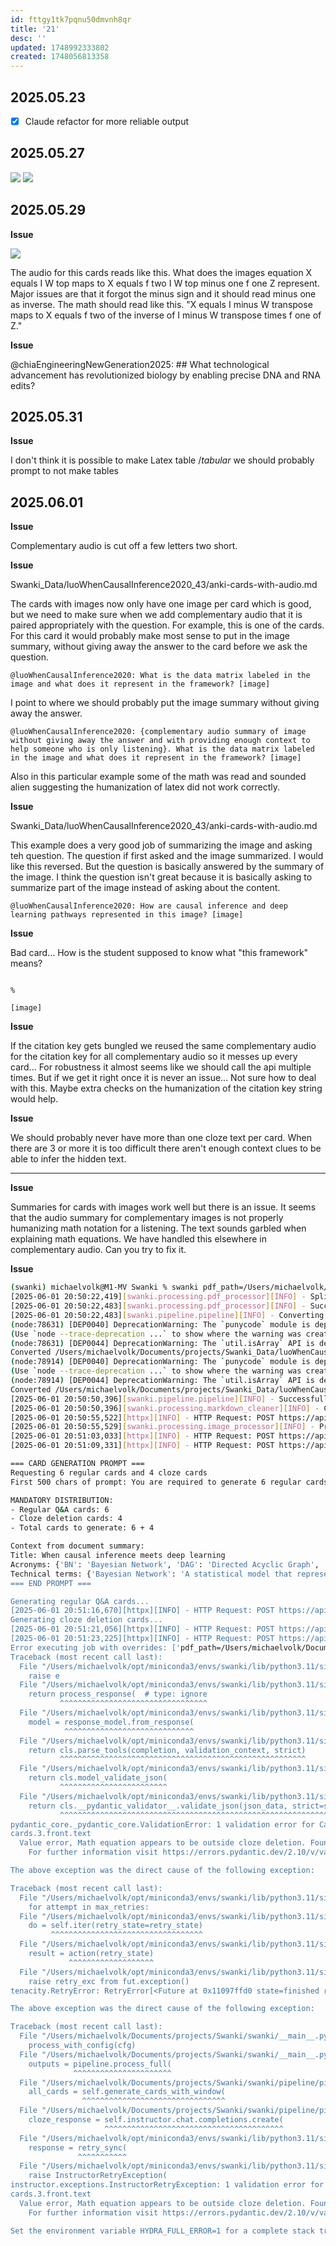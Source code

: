 ```yaml
---
id: fttgy1tk7pqnu50dmvnh8qr
title: '21'
desc: ''
updated: 1748992333802
created: 1748056813358
---
```


## 2025.05.23

- [x] Claude refactor for more reliable output

## 2025.05.27

![](./assets/images/user.mjvolk3.swanki.tasks.weekly.2025.21.md.tags-not-being-parsed.png)
![](./assets/images/user.mjvolk3.swanki.tasks.weekly.2025.21.md.tags-still-not-parsed_00.png)

## 2025.05.29

**Issue**

![](./assets/images/user.mjvolk3.swanki.tasks.weekly.2025.21.md.cloze-audio-both-on-front.png)

The audio for this cards reads like this.
What does the images equation X equals I W top maps to X equals f two I W top minus one f one Z represent. Major issues are that it forgot the minus sign and it should read minus one as inverse. The math should read like this. "X equals I minus W transpose maps to X equals f two of the inverse of I minus W transpose times f one of Z."

**Issue**

@chiaEngineeringNewGeneration2025: ## What technological advancement has revolutionized biology by enabling precise DNA and RNA edits?

## 2025.05.31

**Issue**

I don't think it is possible to make Latex table $/tabular$ we should probably prompt to not make tables

## 2025.06.01

**Issue**

Complementary audio is cut off a few letters two short.

**Issue**

Swanki_Data/luoWhenCausalInference2020_43/anki-cards-with-audio.md

The cards with images now only have one image per card which is good, but we need to make sure when we add complementary audio that it is paired appropriately with the question. For example, this is one of the cards. For this card it would probably make most sense to put in the image summary, without giving away the answer to the card before we ask the question.

```
@luoWhenCausalInference2020: What is the data matrix labeled in the image and what does it represent in the framework? [image]
```

I point to where we should probably put the image summary without giving away the answer.

```
@luoWhenCausalInference2020: {complementary audio summary of image without giving away the answer and with providing enough context to help someone who is only listening}. What is the data matrix labeled in the image and what does it represent in the framework? [image]
```

Also in this particular example some of the math was read and sounded alien suggesting the humanization of latex did not work correctly.

**Issue**

Swanki_Data/luoWhenCausalInference2020_43/anki-cards-with-audio.md

This example does a very good job of summarizing the image and asking teh question. The question if first asked and the image summarized. I would like this reversed. But the question is basically answered by the summary of the image. I think the question isn't great because it is basically asking to summarize part of the image instead of asking about the content.

```@luoWhenCausalInference2020: How are causal inference and deep learning pathways represented in this image? [image]```

**Issue**

Bad card... How is the student supposed to know what "this framework" means?

```@luoWhenCausalInference2020: What transformation is applied to the problem of data analysis in this framework?

%

[image]
```

**Issue**

If the citation key gets bungled we reused the same complementary audio for the citation key for all complementary audio so it messes up every card... For robustness it almost seems like we should call the api multiple times. But if we get it right once it is never an issue... Not sure how to deal with this. Maybe extra checks on the humanization of the citation key string would help.

**Issue**

We should probably never have more than one cloze text per card. When there are 3 or more it is too difficult there aren't enough context clues to be able to infer the hidden text.

***

**Issue**

Summaries for cards with images work well but there is an issue. It seems that the audio summary for complementary images is not properly humanizing math notation for a listening. The text sounds garbled when explaining math equations. We have handled this elsewhere in complementary audio. Can you try to fix it.

**Issue**

```bash
(swanki) michaelvolk@M1-MV Swanki % swanki pdf_path=/Users/michaelvolk/Documents/projects/Swanki/Luo_2020.pdf citation_key=luoWhenCausalInference2020 audio=full anki=auto_send
[2025-06-01 20:50:22,419][swanki.processing.pdf_processor][INFO] - Splitting PDF with 2 pages: Luo_2020.pdf
[2025-06-01 20:50:22,483][swanki.processing.pdf_processor][INFO] - Successfully split PDF into 2 pages
[2025-06-01 20:50:22,483][swanki.pipeline.pipeline][INFO] - Converting 2 PDF pages to markdown
(node:78631) [DEP0040] DeprecationWarning: The `punycode` module is deprecated. Please use a userland alternative instead.
(Use `node --trace-deprecation ...` to show where the warning was created)
(node:78631) [DEP0044] DeprecationWarning: The `util.isArray` API is deprecated. Please use `Array.isArray()` instead.
Converted /Users/michaelvolk/Documents/projects/Swanki_Data/luoWhenCausalInference2020_55/pdf-singles/page-1.pdf to /Users/michaelvolk/Documents/projects/Swanki_Data/luoWhenCausalInference2020_55/md-singles/page-1.md in 10182ms
(node:78914) [DEP0040] DeprecationWarning: The `punycode` module is deprecated. Please use a userland alternative instead.
(Use `node --trace-deprecation ...` to show where the warning was created)
(node:78914) [DEP0044] DeprecationWarning: The `util.isArray` API is deprecated. Please use `Array.isArray()` instead.
Converted /Users/michaelvolk/Documents/projects/Swanki_Data/luoWhenCausalInference2020_55/pdf-singles/page-2.pdf to /Users/michaelvolk/Documents/projects/Swanki_Data/luoWhenCausalInference2020_55/md-singles/page-2.md in 15206ms
[2025-06-01 20:50:50,396][swanki.pipeline.pipeline][INFO] - Successfully converted 2 pages to markdown
[2025-06-01 20:50:50,396][swanki.processing.markdown_cleaner][INFO] - Cleaning 2 markdown files
[2025-06-01 20:50:55,522][httpx][INFO] - HTTP Request: POST https://api.openai.com/v1/chat/completions "HTTP/1.1 200 OK"
[2025-06-01 20:50:55,529][swanki.processing.image_processor][INFO] - Processed 1 images total
[2025-06-01 20:51:03,033][httpx][INFO] - HTTP Request: POST https://api.openai.com/v1/chat/completions "HTTP/1.1 200 OK"
[2025-06-01 20:51:09,331][httpx][INFO] - HTTP Request: POST https://api.openai.com/v1/chat/completions "HTTP/1.1 200 OK"

=== CARD GENERATION PROMPT ===
Requesting 6 regular cards and 4 cloze cards
First 500 chars of prompt: You are required to generate 6 regular cards AND 4 cloze deletion cards.

MANDATORY DISTRIBUTION:
- Regular Q&A cards: 6
- Cloze deletion cards: 4
- Total cards to generate: 6 + 4

Context from document summary:
Title: When causal inference meets deep learning
Acronyms: {'BN': 'Bayesian Network', 'DAG': 'Directed Acyclic Graph', 'SEM': 'Structural Equation Model', 'NAS': 'Neural Architecture Search'}
Technical terms: {'Bayesian Network': 'A statistical model that represents a set of variables an...
=== END PROMPT ===

Generating regular Q&A cards...
[2025-06-01 20:51:16,670][httpx][INFO] - HTTP Request: POST https://api.openai.com/v1/chat/completions "HTTP/1.1 200 OK"
Generating cloze deletion cards...
[2025-06-01 20:51:21,056][httpx][INFO] - HTTP Request: POST https://api.openai.com/v1/chat/completions "HTTP/1.1 200 OK"
[2025-06-01 20:51:23,225][httpx][INFO] - HTTP Request: POST https://api.openai.com/v1/chat/completions "HTTP/1.1 200 OK"
Error executing job with overrides: ['pdf_path=/Users/michaelvolk/Documents/projects/Swanki/Luo_2020.pdf', 'citation_key=luoWhenCausalInference2020', 'audio=full', 'anki=auto_send']
Traceback (most recent call last):
  File "/Users/michaelvolk/opt/miniconda3/envs/swanki/lib/python3.11/site-packages/instructor/retry.py", line 191, in retry_sync
    raise e
  File "/Users/michaelvolk/opt/miniconda3/envs/swanki/lib/python3.11/site-packages/instructor/retry.py", line 174, in retry_sync
    return process_response(  # type: ignore
           ^^^^^^^^^^^^^^^^^^^^^^^^^^^^^^^^^
  File "/Users/michaelvolk/opt/miniconda3/envs/swanki/lib/python3.11/site-packages/instructor/process_response.py", line 170, in process_response
    model = response_model.from_response(
            ^^^^^^^^^^^^^^^^^^^^^^^^^^^^^
  File "/Users/michaelvolk/opt/miniconda3/envs/swanki/lib/python3.11/site-packages/instructor/function_calls.py", line 266, in from_response
    return cls.parse_tools(completion, validation_context, strict)
           ^^^^^^^^^^^^^^^^^^^^^^^^^^^^^^^^^^^^^^^^^^^^^^^^^^^^^^^
  File "/Users/michaelvolk/opt/miniconda3/envs/swanki/lib/python3.11/site-packages/instructor/function_calls.py", line 580, in parse_tools
    return cls.model_validate_json(
           ^^^^^^^^^^^^^^^^^^^^^^^^
  File "/Users/michaelvolk/opt/miniconda3/envs/swanki/lib/python3.11/site-packages/pydantic/main.py", line 656, in model_validate_json
    return cls.__pydantic_validator__.validate_json(json_data, strict=strict, context=context)
           ^^^^^^^^^^^^^^^^^^^^^^^^^^^^^^^^^^^^^^^^^^^^^^^^^^^^^^^^^^^^^^^^^^^^^^^^^^^^^^^^^^^
pydantic_core._pydantic_core.ValidationError: 1 validation error for CardGenerationResponse
cards.3.front.text
  Value error, Math equation appears to be outside cloze deletion. Found cloze with content '0' but math notation exists outside. For math cloze cards, the entire equation should be inside {{c1::equation}}. Example: 'The equation {{c1::\(E = mc^2\)}} shows mass-energy equivalence.' [type=value_error, input_value='If for all paths leading...d for causal inference.', input_type=str]
    For further information visit https://errors.pydantic.dev/2.10/v/value_error

The above exception was the direct cause of the following exception:

Traceback (most recent call last):
  File "/Users/michaelvolk/opt/miniconda3/envs/swanki/lib/python3.11/site-packages/instructor/retry.py", line 163, in retry_sync
    for attempt in max_retries:
  File "/Users/michaelvolk/opt/miniconda3/envs/swanki/lib/python3.11/site-packages/tenacity/__init__.py", line 445, in __iter__
    do = self.iter(retry_state=retry_state)
         ^^^^^^^^^^^^^^^^^^^^^^^^^^^^^^^^^^
  File "/Users/michaelvolk/opt/miniconda3/envs/swanki/lib/python3.11/site-packages/tenacity/__init__.py", line 378, in iter
    result = action(retry_state)
             ^^^^^^^^^^^^^^^^^^^
  File "/Users/michaelvolk/opt/miniconda3/envs/swanki/lib/python3.11/site-packages/tenacity/__init__.py", line 421, in exc_check
    raise retry_exc from fut.exception()
tenacity.RetryError: RetryError[<Future at 0x11097ffd0 state=finished raised ValidationError>]

The above exception was the direct cause of the following exception:

Traceback (most recent call last):
  File "/Users/michaelvolk/Documents/projects/Swanki/swanki/__main__.py", line 131, in cli_main
    process_with_config(cfg)
  File "/Users/michaelvolk/Documents/projects/Swanki/swanki/__main__.py", line 95, in process_with_config
    outputs = pipeline.process_full(
              ^^^^^^^^^^^^^^^^^^^^^^
  File "/Users/michaelvolk/Documents/projects/Swanki/swanki/pipeline/pipeline.py", line 273, in process_full
    all_cards = self.generate_cards_with_window(
                ^^^^^^^^^^^^^^^^^^^^^^^^^^^^^^^^
  File "/Users/michaelvolk/Documents/projects/Swanki/swanki/pipeline/pipeline.py", line 724, in generate_cards_with_window
    cloze_response = self.instructor.chat.completions.create(
                     ^^^^^^^^^^^^^^^^^^^^^^^^^^^^^^^^^^^^^^^^
  File "/Users/michaelvolk/opt/miniconda3/envs/swanki/lib/python3.11/site-packages/instructor/patch.py", line 193, in new_create_sync
    response = retry_sync(
               ^^^^^^^^^^^
  File "/Users/michaelvolk/opt/miniconda3/envs/swanki/lib/python3.11/site-packages/instructor/retry.py", line 194, in retry_sync
    raise InstructorRetryException(
instructor.exceptions.InstructorRetryException: 1 validation error for CardGenerationResponse
cards.3.front.text
  Value error, Math equation appears to be outside cloze deletion. Found cloze with content '0' but math notation exists outside. For math cloze cards, the entire equation should be inside {{c1::equation}}. Example: 'The equation {{c1::\(E = mc^2\)}} shows mass-energy equivalence.' [type=value_error, input_value='If for all paths leading...d for causal inference.', input_type=str]
    For further information visit https://errors.pydantic.dev/2.10/v/value_error

Set the environment variable HYDRA_FULL_ERROR=1 for a complete stack trace.
```

